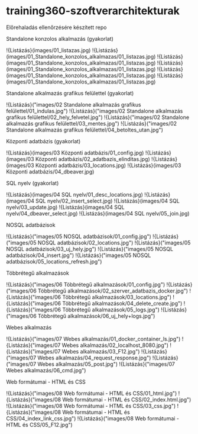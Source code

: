 # training360-szoftverarchitekturak
Előrehaladás ellenőrzésére készített repo


Standalone konzolos alkalmazás (gyakorlat)

!{Listázás}(images/01_listazas.jpg)
!{Listázás}(images/01_Standalone_konzolos_alkalmazas/01_listazas.jpg)
!{Listázás}(images/01_Standalone_konzolos_alkalmazas/01_listazas.jpg)
!{Listázás}(images/01_Standalone_konzolos_alkalmazas/01_listazas.jpg)
!{Listázás}(images/01_Standalone_konzolos_alkalmazas/01_listazas.jpg)
!{Listázás}(images/01_Standalone_konzolos_alkalmazas/01_listazas.jpg)

Standalone alkalmazás grafikus felülettel (gyakorlat)

!{Listázás}("images/02 Standalone alkalmazás grafikus felülettel/01_indulas.jpg")
!{Listázás}("images/02 Standalone alkalmazás grafikus felülettel/02_hely_felvetel.jpg")
!{Listázás}("images/02 Standalone alkalmazás grafikus felülettel/03_mentes.jpg")
!{Listázás}("images/02 Standalone alkalmazás grafikus felülettel/04_betoltes_utan.jpg")

Központi adatbázis (gyakorlat)

!{Listázás}(images/03 Központi adatbázis/01_config.jpg)
!{Listázás}(images/03 Központi adatbázis/02_adatbazis_elinditas.jpg)
!{Listázás}(images/03 Központi adatbázis/03_locations.jpg)
!{Listázás}(images/03 Központi adatbázis/04_dbeaver.jpg)

SQL nyelv (gyakorlat)

!{Listázás}(images/04 SQL nyelv/01_desc_locations.jpg)
!{Listázás}(images/04 SQL nyelv/02_insert_select.jpg)
!{Listázás}(images/04 SQL nyelv/03_update.jpg)
!{Listázás}(images/04 SQL nyelv/04_dbeaver_select.jpg)
!{Listázás}(images/04 SQL nyelv/05_join.jpg)

NOSQL adatbázisok

!{Listázás}("images/05 NOSQL adatbázisok/01_config.jpg")
!{Listázás}("images/05 NOSQL adatbázisok/02_locations.jpg")
!{Listázás}("images/05 NOSQL adatbázisok/03_uj_hely.jpg")
!{Listázás}("images/05 NOSQL adatbázisok/04_insert.jpg")
!{Listázás}("images/05 NOSQL adatbázisok/05_locations_refresh.jpg")

Többrétegű alkalmazások

!{Listázás}("images/06 Többrétegű alkalmazások/01_config.jpg")
!{Listázás}("images/06 Többrétegű alkalmazások/02_szerver_adatbazis_docker.jpg")
!{Listázás}("images/06 Többrétegű alkalmazások/03_locations.jpg")
!{Listázás}("images/06 Többrétegű alkalmazások/04_delete_create.jpg")
!{Listázás}("images/06 Többrétegű alkalmazások/05_logs.jpg")
!{Listázás}("images/06 Többrétegű alkalmazások/06_uj_hely+logs.jpg")

Webes alkalmazás

!{Listázás}("images/07 Webes alkalmazás/01_docker_container_ls.jpg")
!{Listázás}("images/07 Webes alkalmazás/02_localhost_8080.jpg")
!{Listázás}("images/07 Webes alkalmazás/03_F12.jpg")
!{Listázás}("images/07 Webes alkalmazás/04_request_response.jpg")
!{Listázás}("images/07 Webes alkalmazás/05_post.jpg")
!{Listázás}("images/07 Webes alkalmazás/06_cmd.jpg")

Web formátumai - HTML és CSS

!{Listázás}("images/08 Web formátumai - HTML és CSS/01_html.jpg")
!{Listázás}("images/08 Web formátumai - HTML és CSS/02_index.html.jpg")
!{Listázás}("images/08 Web formátumai - HTML és CSS/03_css.jpg")
!{Listázás}("images/08 Web formátumai - HTML és CSS/04_index_link_css.jpg")
!{Listázás}("images/08 Web formátumai - HTML és CSS/05_F12.jpg")

